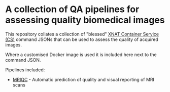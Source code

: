 A collection of QA pipelines for assessing quality biomedical images
====================================================================

This repository collates a collection of "blessed"
[XNAT Container Service (CS)](https://wiki.xnat.org/container-service/container-service-31785304.html)
command JSONs that can be used to assess the quality of acquired images.

Where a customised Docker image is used it is included here next to the command
JSON.

Pipelines included:

* [MRIQC](http://mriqc.readthedocs.io) - Automatic prediction of quality and visual reporting of MRI scans 

